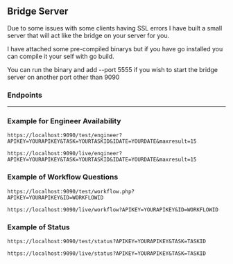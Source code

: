 Bridge Server
---

Due to some issues with some clients having SSL errors I have built a small server that will act like the bridge on your server for you.

I have attached some pre-compiled binarys but if you have go installed you can compile it your self with go build.

You can run the binary and add --port 5555 if you wish to start the bridge server on another port other than 9090


### Endpoints

---


### Example for Engineer Availability


```
https://localhost:9090/test/engineer?APIKEY=YOURAPIKEY&TASK=YOURTASKID&IDATE=YOURDATE&maxresult=15
```

```
https://localhost:9090/live/engineer?APIKEY=YOURAPIKEY&TASK=YOURTASKID&IDATE=YOURDATE&maxresult=15
```



### Example of Workflow Questions


```
https://localhost:9090/test/workflow.php?APIKEY=YOURAPIKEY&ID=WORKFLOWID
```

```
https://localhost:9090/live/workflow?APIKEY=YOURAPIKEY&ID=WORKFLOWID
```

### Example of Status


```
https://localhost:9090/test/status?APIKEY=YOURAPIKEY&TASK=TASKID
```

```
https://localhost:9090/live/status?APIKEY=YOURAPIKEY&TASK=TASKID
```

